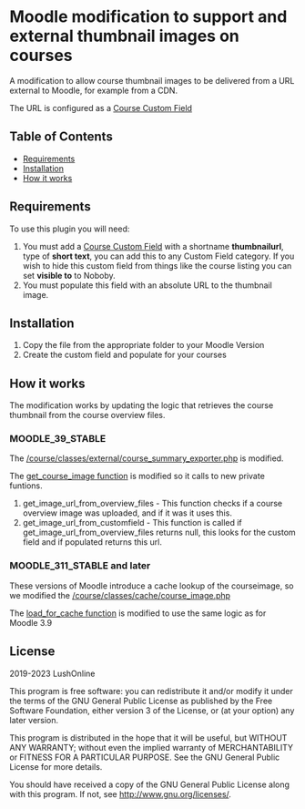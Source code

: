 # Moodle modification to support and external thumbnail images on courses

A modification to allow course thumbnail images to be delivered from a URL external to Moodle, for example from a CDN.

The URL is configured as a [Course Custom Field](https://docs.moodle.org/39/en/Course_settings#Course_custom_fields)

## Table of Contents

- [Requirements](#requirements)
- [Installation](#installation)
- [How it works](#how-it-works)

## Requirements

To use this plugin you will need:

1. You must add a [Course Custom Field](https://docs.moodle.org/39/en/Course_settings#Course_custom_fields) with a shortname **thumbnailurl**, type of **short text**, you can add this to any Custom Field category. If you wish to hide this custom field from things like the course listing you can set **visible to** to Noboby.
1. You must populate this field with an absolute URL to the thumbnail image.

## Installation

1. Copy the file from the appropriate folder to your Moodle Version
1. Create the custom field and populate for your courses

## How it works

The modification works by updating the logic that retrieves the course thumbnail from the course overview files.

### MOODLE_39_STABLE

The [/course/classes/external/course_summary_exporter.php](https://github.com/moodle/moodle/blob/MOODLE_39_STABLE/course/classes/external/course_summary_exporter.php) is modified.

The [get_course_image function](https://github.com/moodle/moodle/blob/MOODLE_39_STABLE/course/classes/external/course_summary_exporter.php#L170) is modified so it calls to new private funtions.

1. get_image_url_from_overview_files - This function checks if a course overview image was uploaded, and if it was it uses this.
1. get_image_url_from_customfield - This function is called if get_image_url_from_overview_files returns null, this looks for the custom field and if populated returns this url.

### MOODLE_311_STABLE and later

These versions of Moodle introduce a cache lookup of the courseimage, so we modified the [/course/classes/cache/course_image.php](https://github.com/moodle/moodle/blob/MOODLE_311_STABLE/course/classes/cache/course_image.php)

The [load_for_cache function](https://github.com/moodle/moodle/blob/MOODLE_311_STABLE/course/classes/cache/course_image.php#L58) is modified to use the same logic as for Moodle 3.9

## License

2019-2023 LushOnline

This program is free software: you can redistribute it and/or modify it under
the terms of the GNU General Public License as published by the Free Software
Foundation, either version 3 of the License, or (at your option) any later
version.

This program is distributed in the hope that it will be useful, but WITHOUT ANY
WARRANTY; without even the implied warranty of MERCHANTABILITY or FITNESS FOR A
PARTICULAR PURPOSE. See the GNU General Public License for more details.

You should have received a copy of the GNU General Public License along with
this program. If not, see <http://www.gnu.org/licenses/>.

